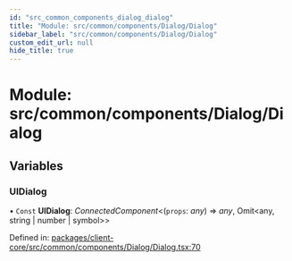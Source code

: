 ```yaml
---
id: "src_common_components_dialog_dialog"
title: "Module: src/common/components/Dialog/Dialog"
sidebar_label: "src/common/components/Dialog/Dialog"
custom_edit_url: null
hide_title: true
---
```


# Module: src/common/components/Dialog/Dialog

## Variables

### UIDialog

• `Const` **UIDialog**: *ConnectedComponent*<(`props`: *any*) => *any*, Omit<any, string \| number \| symbol\>\>

Defined in: [packages/client-core/src/common/components/Dialog/Dialog.tsx:70](https://github.com/xr3ngine/xr3ngine/blob/2d83606b6/packages/client-core/src/common/components/Dialog/Dialog.tsx#L70)
